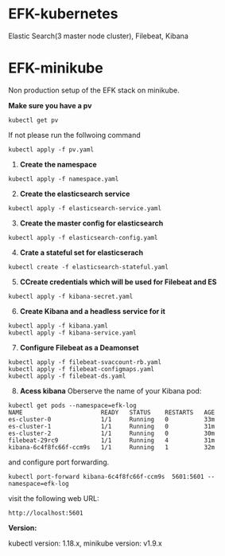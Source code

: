 # EFK-kubernetes
Elastic Search(3 master node cluster), Filebeat, Kibana



# EFK-minikube
Non production setup of the EFK stack on minikube.

**Make sure you have a pv**
```
kubectl get pv
```
If not please run the follwoing command
```
kubectl apply -f pv.yaml
```




1. **Create the namespace** 
```
kubectl apply -f namespace.yaml
```
2. **Create the elasticsearch service** 
```
kubectl apply -f elasticsearch-service.yaml 
```
3. **Create the master config for elasticsearch** 
```
kubectl apply -f elasticsearch-config.yaml
```
4. **Crate a stateful set for elasticserach** 
```
kubectl create -f elasticsearch-stateful.yaml
```
5. **CCreate credentials which will be used for Filebeat and ES** 
```
kubectl apply -f kibana-secret.yaml
```
6. **Create Kibana and a headless service for it** 
```
kubectl apply -f kibana.yaml 
kubectl apply -f kibana-service.yaml 
```
7. **Configure Filebeat as a Deamonset**
```
kubectl apply -f filebeat-svaccount-rb.yaml
kubectl apply -f filebeat-configmaps.yaml
kubectl apply -f filebeat-ds.yaml 
```
8. **Acess kibana**
Oberserve the name of your Kibana pod:

```
kubectl get pods --namespace=efk-log
NAME                      READY   STATUS    RESTARTS   AGE
es-cluster-0              1/1     Running   0          33m
es-cluster-1              1/1     Running   0          31m
es-cluster-2              1/1     Running   0          30m
filebeat-29rc9            1/1     Running   4          31m
kibana-6c4f8fc66f-ccm9s   1/1     Running   1          32m
```
and configure port forwarding.
```
kubectl port-forward kibana-6c4f8fc66f-ccm9s  5601:5601 --namespace=efk-log
```
visit the following web URL:
```
http://localhost:5601
```



**Version:** 

kubectl version: 1.18.x, minikube version: v1.9.x